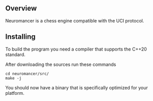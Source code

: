 ## Overview

Neuromancer is a chess engine compatible with the UCI protocol.

## Installing

To build the program you need a compiler that supports the C++20 standard.

After downloading the sources run these commands

	cd neuromancer/src/
	make -j

You should now have a binary that is specifically optimized for your platform.

